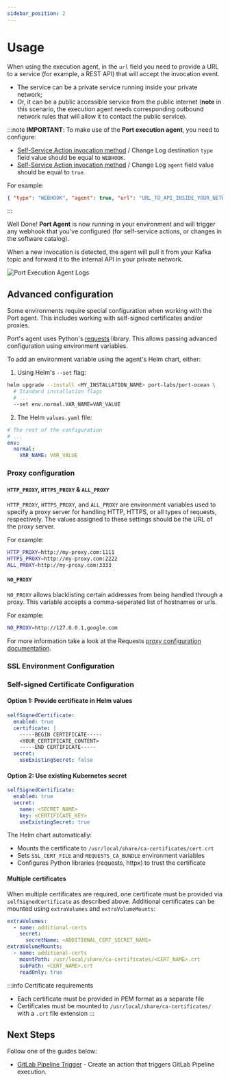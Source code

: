 ```yaml
---
sidebar_position: 2
---
```


# Usage

When using the execution agent, in the `url` field you need to provide a URL to a service (for example, a REST API) that will accept the invocation event.

- The service can be a private service running inside your private network;
- Or, it can be a public accessible service from the public internet (**note** in this scenario, the execution agent needs corresponding outbound network rules that will allow it to contact the public service).

:::note
**IMPORTANT**: To make use of the **Port execution agent**, you need to configure:

<!-- TODO: add back the URLs here for changelog destination -->

- [Self-Service Action invocation method](/actions-and-automations/setup-backend/#invocation-method-structure-fields) / Change Log destination `type` field value should be equal to `WEBHOOK`.
- [Self-Service Action invocation method](/actions-and-automations/setup-backend/#invocation-method-structure-fields) / Change Log `agent` field value should be equal to `true`.

For example:

```json showLineNumbers
{ "type": "WEBHOOK", "agent": true, "url": "URL_TO_API_INSIDE_YOUR_NETWORK" }
```
:::

Well Done! **Port Agent** is now running in your environment and will trigger any webhook that you've configured (for self-service actions, or changes in the software catalog).

When a new invocation is detected, the agent will pull it from your Kafka topic and forward it to the internal API in your private network.

![Port Execution Agent Logs](/img/self-service-actions/port-execution-agent/portAgentLogs.png)


## Advanced configuration
Some environments require special configuration when working with the Port agent. This includes working with self-signed certificates and/or proxies.

Port's agent uses Python's [requests](https://requests.readthedocs.io/en/latest/) library. This allows passing advanced configuration using environment variables.

To add an environment variable using the agent's Helm chart, either:

1. Using Helm's `--set` flag:
```sh showLineNumbers
helm upgrade --install <MY_INSTALLATION_NAME> port-labs/port-ocean \
  # Standard installation flags
  # ...
  --set env.normal.VAR_NAME=VAR_VALUE 
```

2. The Helm `values.yaml` file:
```yaml showLineNumbers
# The rest of the configuration
# ...
env:
  normal:
    VAR_NAME: VAR_VALUE
```

### Proxy configuration

#### `HTTP_PROXY`, `HTTPS_PROXY` & `ALL_PROXY`
`HTTP_PROXY`, `HTTPS_PROXY`, and `ALL_PROXY` are environment variables used to specify a proxy server for handling HTTP, HTTPS, or all types of requests, respectively. The values assigned to these settings should be the URL of the proxy server.

For example:
```sh showLineNumbers
HTTP_PROXY=http://my-proxy.com:1111
HTTPS_PROXY=http://my-proxy.com:2222
ALL_PROXY=http://my-proxy.com:3333
```

#### `NO_PROXY`

`NO_PROXY` allows blacklisting certain addresses from being handled through a proxy. This variable accepts a comma-seperated list of hostnames or urls.

For example:
```sh showLineNumbers
NO_PROXY=http://127.0.0.1,google.com
```

For more information take a look at the Requests [proxy configuration documentation](https://requests.readthedocs.io/en/latest/user/advanced/#proxies).

### SSL Environment Configuration

### Self-signed Certificate Configuration

#### Option 1: Provide certificate in Helm values

```yaml
selfSignedCertificate:
  enabled: true
  certificate: |
    -----BEGIN CERTIFICATE-----
    <YOUR_CERTIFICATE_CONTENT>
    -----END CERTIFICATE-----
  secret:
    useExistingSecret: false
```

#### Option 2: Use existing Kubernetes secret

```yaml
selfSignedCertificate:
  enabled: true
  secret:
    name: <SECRET_NAME>
    key: <CERTIFICATE_KEY>
    useExistingSecret: true
```

The Helm chart automatically:
- Mounts the certificate to `/usr/local/share/ca-certificates/cert.crt`
- Sets `SSL_CERT_FILE` and `REQUESTS_CA_BUNDLE` environment variables
- Configures Python libraries (requests, httpx) to trust the certificate

#### Multiple certificates

When multiple certificates are required, one certificate must be provided via `selfSignedCertificate` as described above. Additional certificates can be mounted using `extraVolumes` and `extraVolumeMounts`:

```yaml
extraVolumes:
  - name: additional-certs
    secret:
      secretName: <ADDITIONAL_CERT_SECRET_NAME>
extraVolumeMounts:
  - name: additional-certs
    mountPath: /usr/local/share/ca-certificates/<CERT_NAME>.crt
    subPath: <CERT_NAME>.crt
    readOnly: true
```

:::info Certificate requirements
- Each certificate must be provided in PEM format as a separate file
- Certificates must be mounted to `/usr/local/share/ca-certificates/` with a `.crt` file extension
:::

## Next Steps

Follow one of the guides below:

- [GitLab Pipeline Trigger](/actions-and-automations/setup-backend/gitlab-pipeline/gitlab-pipeline.md) - Create an action that triggers GitLab Pipeline execution.